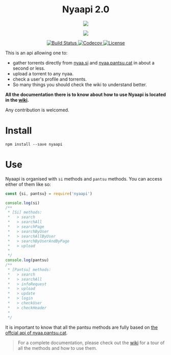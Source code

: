 <h1 align="center">Nyaapi 2.0</h1>

<p align="center">
  <a href="http://forthebadge.com/" target="_blank">
    <img src="http://forthebadge.com/images/badges/built-with-love.svg"/>
  </a>
</p>

<p align="center">
  <a href="https://standardjs.com/" target="_blank">
    <img src="https://cdn.rawgit.com/feross/standard/master/badge.svg" />
  </a>
</p>

<p align="center">
  <a href="https://travis-ci.org/Kylart/Nyaapi" target="_blank">
    <img src="https://travis-ci.org/Kylart/Nyaapi.svg?branch=master" alt="Build Status">
  </a>
  <a href="https://codecov.io/gh/Kylart/Nyaapi" target="_blank">
    <img src="https://codecov.io/gh/Kylart/Nyaapi/branch/master/graph/badge.svg" alt="Codecov" />
  </a>
  <a href="https://opensource.org/licenses/MIT" target="_blank">
    <img src="https://img.shields.io/badge/License-MIT-blue.svg" alt="License">
  </a>
</p>

This is an api allowing one to:
* gather torrents directly from [nyaa.si](https://nyaa.si) and [nyaa.pantsu.cat](https://nyaa.pantsu.cat) in about a second or less.
* upload a torrent to any nyaa.
* check a user's profile and torrents.
* So many things you should check the wiki to understand better.

__All the documentation there is to know about how to use Nyaapi is located in the [wiki](https://github.com/Kylart/Nyaapi/wiki).__

Any contribution is welcomed.

# Install
```
npm install --save nyaapi
```

# Use
Nyaapi is organised with `si` methods and `pantsu` methods.
You can access either of them like so:
```javascript
const {si, pantsu} = require('nyaapi')

console.log(si)
/**
 * [Si] methods:
 *   > search
 *   > searchAll
 *   > searchPage
 *   > searchByUser
 *   > searchAllByUser
 *   > searchByUserAndByPage
 *   > upload
 * 
 */
console.log(pantsu)
/**
 * [Pantsu] methods:
 *   > search
 *   > searchAll
 *   > infoRequest
 *   > upload
 *   > update
 *   > login
 *   > checkUser
 *   > checkHeader
 * 
 */
```

It is important to know that all the pantsu methods are fully based on [the offcial api of nyaa.pantsu.cat](https://nyaa.pantsu.cat/apidoc).

> For a complete documentation, please check out the [wiki](https://github.com/Kylart/Nyaapi/wiki) for a tour of all the methods and how to use them.